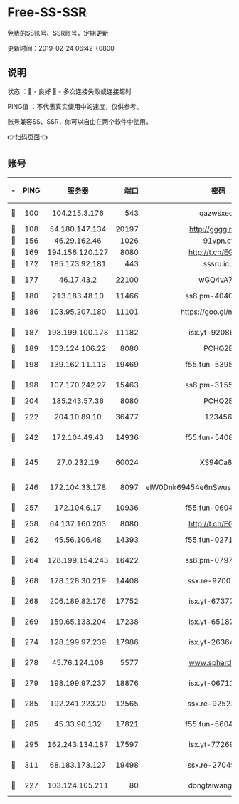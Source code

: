 # Free-SS-SSR

免费的SS账号、SSR账号，定期更新

更新时间：2019-02-24 06:42 +0800

## 说明

状态     ：🙂 - 良好 🙁 - 多次连接失败或连接超时

PING值   ：不代表真实使用中的速度，仅供参考。

账号兼容SS、SSR，你可以自由在两个软件中使用。

👉[扫码页面](https://liesauer.github.io/free-ss-ssr.github.io/)👈

## 账号

|-|PING|服务器|端口|密码|加密方式|区域|
|:----:|:----:|:-----:|-----:|:----:|:----:|:----:|
|🙂|100|104.215.3.176|543|qazwsxedc|aes-256-gcm|JP|
|🙂|108|54.180.147.134|20197|http://gggg.rocks|chacha20|KR|
|🙂|156|46.29.162.46|1026|91vpn.cf|rc4-md5|RU|
|🙂|169|194.156.120.127|8080|http://t.cn/EGJIyrl|rc4-md5|RU|
|🙂|172|185.173.92.181|443|sssru.icu|rc4-md5|RU|
|🙂|177|46.17.43.2|22100|wGQ4vA7D|aes-256-gcm|RU|
|🙂|180|213.183.48.10|11466|ss8.pm-40405926|rc4-md5|RU|
|🙂|186|103.95.207.180|11101|https://goo.gl/m1zu1p|chacha20-ietf|CN|
|🙂|187|198.199.100.178|11182|isx.yt-92086037|aes-256-cfb|US|
|🙂|189|103.124.106.22|8080|PCHQ2E|rc4-md5|US|
|🙂|198|139.162.11.113|19469|f55.fun-53953321|aes-256-cfb|SG|
|🙂|198|107.170.242.27|15463|ss8.pm-31553028|aes-256-cfb|US|
|🙂|204|185.243.57.36|8080|PCHQ2E|rc4-md5|US|
|🙂|222|204.10.89.10|36477|123456|aes-256-cfb|US|
|🙂|242|172.104.49.43|14936|f55.fun-54084104|aes-256-cfb|SG|
|🙂|245|27.0.232.19|60024|XS94Ca8K|xchacha20-ietf-poly1305|HK|
|🙂|246|172.104.33.178|8097|eIW0Dnk69454e6nSwuspv9DmS201tQ0D|aes-256-cfb|SG|
|🙂|257|172.104.6.17|10936|f55.fun-06041209|aes-256-cfb|US|
|🙂|258|64.137.160.203|8080|http://t.cn/EGJIyrl|rc4-md5|CA|
|🙂|262|45.56.106.48|14393|f55.fun-02711157|aes-256-cfb|US|
|🙂|264|128.199.154.243|16422|ss8.pm-07972261|aes-256-cfb|SG|
|🙂|268|178.128.30.219|14408|ssx.re-97001746|aes-256-cfb|SG|
|🙂|268|206.189.82.176|17752|isx.yt-67377098|aes-256-cfb|SG|
|🙂|269|159.65.133.204|17238|isx.yt-65187427|aes-256-cfb|SG|
|🙂|274|128.199.97.239|17986|isx.yt-26364145|aes-256-cfb|SG|
|🙂|278|45.76.124.108|5577|www.sphard.com|aes-256-cfb|AU|
|🙂|279|198.199.97.237|18876|isx.yt-06711151|aes-256-cfb|US|
|🙂|285|192.241.223.20|12565|ssx.re-92523210|aes-256-cfb|US|
|🙂|285|45.33.90.132|17821|f55.fun-56045403|aes-256-cfb|US|
|🙂|295|162.243.134.187|17597|isx.yt-77269149|aes-256-cfb|US|
|🙂|311|68.183.173.127|19498|ssx.re-27049875|aes-256-cfb|US|
|🙂|227|103.124.105.211|80|dongtaiwang.com|aes-256-cfb|US|
